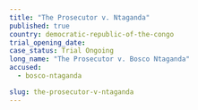 ```yaml
---
title: "The Prosecutor v. Ntaganda"
published: true
country: democratic-republic-of-the-congo
trial_opening_date:
case_status: Trial Ongoing
long_name: "The Prosecutor v. Bosco Ntaganda"
accused:
  - bosco-ntaganda

slug: the-prosecutor-v-ntaganda
---
```


